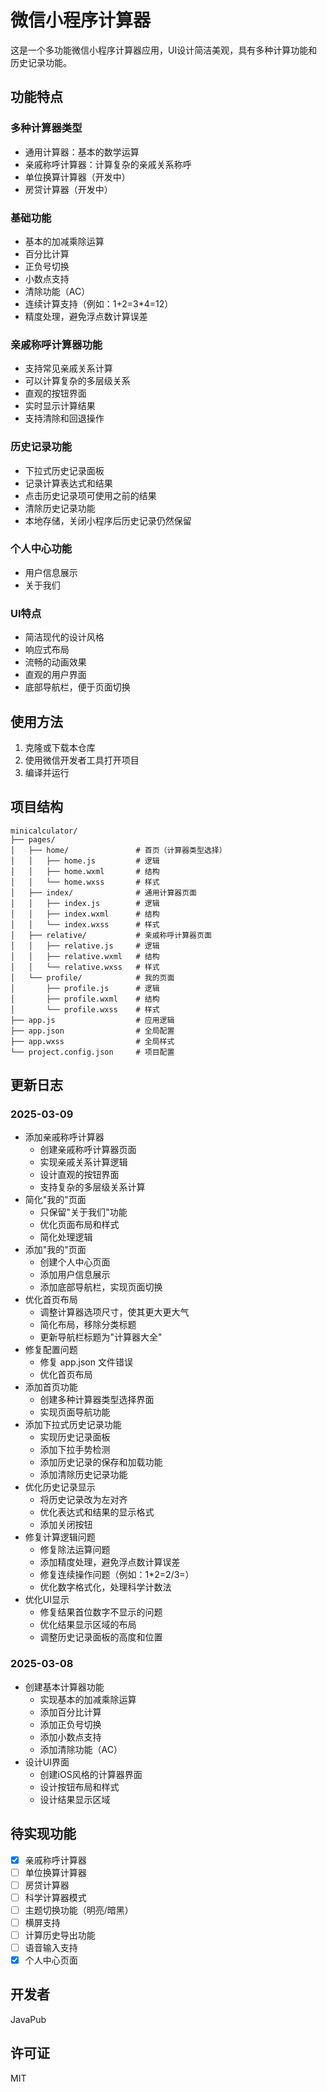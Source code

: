 <!--
 * @Author: JavaPub
 * @Date: 2025-03-08 23:27:07
 * @LastEditors: your name
 * @LastEditTime: 2025-03-09 12:48:10
 * @Description: Here is the JavaPub code base. Search JavaPub on the whole web.
 * @FilePath: /minicalculator/README.md
-->
# 微信小程序计算器

这是一个多功能微信小程序计算器应用，UI设计简洁美观，具有多种计算功能和历史记录功能。

## 功能特点

### 多种计算器类型
- 通用计算器：基本的数学运算
- 亲戚称呼计算器：计算复杂的亲戚关系称呼
- 单位换算计算器（开发中）
- 房贷计算器（开发中）

### 基础功能
- 基本的加减乘除运算
- 百分比计算
- 正负号切换
- 小数点支持
- 清除功能（AC）
- 连续计算支持（例如：1+2=3*4=12）
- 精度处理，避免浮点数计算误差

### 亲戚称呼计算器功能
- 支持常见亲戚关系计算
- 可以计算复杂的多层级关系
- 直观的按钮界面
- 实时显示计算结果
- 支持清除和回退操作

### 历史记录功能
- 下拉式历史记录面板
- 记录计算表达式和结果
- 点击历史记录项可使用之前的结果
- 清除历史记录功能
- 本地存储，关闭小程序后历史记录仍然保留

### 个人中心功能
- 用户信息展示
- 关于我们

### UI特点
- 简洁现代的设计风格
- 响应式布局
- 流畅的动画效果
- 直观的用户界面
- 底部导航栏，便于页面切换

## 使用方法

1. 克隆或下载本仓库
2. 使用微信开发者工具打开项目
3. 编译并运行

## 项目结构

```
minicalculator/
├── pages/
│   ├── home/               # 首页（计算器类型选择）
│   │   ├── home.js         # 逻辑
│   │   ├── home.wxml       # 结构
│   │   └── home.wxss       # 样式
│   ├── index/              # 通用计算器页面
│   │   ├── index.js        # 逻辑
│   │   ├── index.wxml      # 结构
│   │   └── index.wxss      # 样式
│   ├── relative/           # 亲戚称呼计算器页面
│   │   ├── relative.js     # 逻辑
│   │   ├── relative.wxml   # 结构
│   │   └── relative.wxss   # 样式
│   └── profile/            # 我的页面
│       ├── profile.js      # 逻辑
│       ├── profile.wxml    # 结构
│       └── profile.wxss    # 样式
├── app.js                  # 应用逻辑
├── app.json                # 全局配置
├── app.wxss                # 全局样式
└── project.config.json     # 项目配置
```

## 更新日志

### 2025-03-09
- 添加亲戚称呼计算器
  - 创建亲戚称呼计算器页面
  - 实现亲戚关系计算逻辑
  - 设计直观的按钮界面
  - 支持复杂的多层级关系计算
- 简化"我的"页面
  - 只保留"关于我们"功能
  - 优化页面布局和样式
  - 简化处理逻辑
- 添加"我的"页面
  - 创建个人中心页面
  - 添加用户信息展示
  - 添加底部导航栏，实现页面切换
- 优化首页布局
  - 调整计算器选项尺寸，使其更大更大气
  - 简化布局，移除分类标题
  - 更新导航栏标题为"计算器大全"
- 修复配置问题
  - 修复 app.json 文件错误
  - 优化首页布局
- 添加首页功能
  - 创建多种计算器类型选择界面
  - 实现页面导航功能
- 添加下拉式历史记录功能
  - 实现历史记录面板
  - 添加下拉手势检测
  - 添加历史记录的保存和加载功能
  - 添加清除历史记录功能
- 优化历史记录显示
  - 将历史记录改为左对齐
  - 优化表达式和结果的显示格式
  - 添加关闭按钮
- 修复计算逻辑问题
  - 修复除法运算问题
  - 添加精度处理，避免浮点数计算误差
  - 修复连续操作问题（例如：1*2=2/3=）
  - 优化数字格式化，处理科学计数法
- 优化UI显示
  - 修复结果首位数字不显示的问题
  - 优化结果显示区域的布局
  - 调整历史记录面板的高度和位置

### 2025-03-08
- 创建基本计算器功能
  - 实现基本的加减乘除运算
  - 添加百分比计算
  - 添加正负号切换
  - 添加小数点支持
  - 添加清除功能（AC）
- 设计UI界面
  - 创建iOS风格的计算器界面
  - 设计按钮布局和样式
  - 设计结果显示区域

## 待实现功能

- [x] 亲戚称呼计算器
- [ ] 单位换算计算器
- [ ] 房贷计算器
- [ ] 科学计算器模式
- [ ] 主题切换功能（明亮/暗黑）
- [ ] 横屏支持
- [ ] 计算历史导出功能
- [ ] 语音输入支持
- [x] 个人中心页面

## 开发者

JavaPub

## 许可证

MIT
